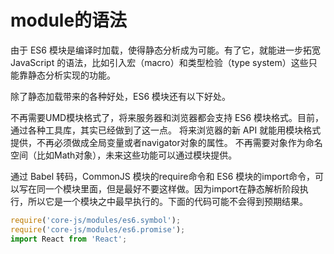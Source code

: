 # module的语法



由于 ES6 模块是编译时加载，使得静态分析成为可能。有了它，就能进一步拓宽 JavaScript 的语法，比如引入宏（macro）和类型检验（type system）这些只能靠静态分析实现的功能。

除了静态加载带来的各种好处，ES6 模块还有以下好处。

不再需要UMD模块格式了，将来服务器和浏览器都会支持 ES6 模块格式。目前，通过各种工具库，其实已经做到了这一点。
将来浏览器的新 API 就能用模块格式提供，不再必须做成全局变量或者navigator对象的属性。
不再需要对象作为命名空间（比如Math对象），未来这些功能可以通过模块提供。


通过 Babel 转码，CommonJS 模块的require命令和 ES6 模块的import命令，可以写在同一个模块里面，但是最好不要这样做。因为import在静态解析阶段执行，所以它是一个模块之中最早执行的。下面的代码可能不会得到预期结果。
```javascript
require('core-js/modules/es6.symbol');
require('core-js/modules/es6.promise');
import React from 'React';
```